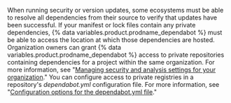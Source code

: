 When running security or version updates, some ecosystems must be able to resolve all dependencies from their source to verify that updates have been successful. If your manifest or lock files contain any private dependencies, {% data variables.product.prodname_dependabot %} must be able to access the location at which those dependencies are hosted. Organization owners can grant {% data variables.product.prodname_dependabot %} access to private repositories containing dependencies for a project within the same organization. For more information, see "[Managing security and analysis settings for your organization](/organizations/keeping-your-organization-secure/managing-security-and-analysis-settings-for-your-organization#allowing-dependabot-to-access-private-dependencies)." You can configure access to private registries in a repository's _dependabot.yml_ configuration file. For more information, see "[Configuration options for the dependabot.yml file](/github/administering-a-repository/configuration-options-for-dependency-updates#configuration-options-for-private-registries)."
